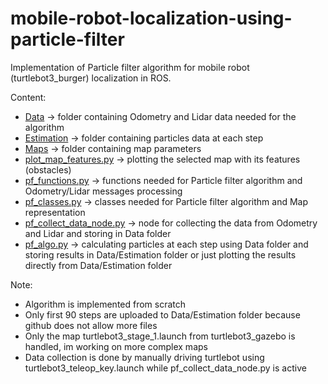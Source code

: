 # mobile-robot-localization-using-particle-filter
Implementation of Particle filter algorithm for mobile robot (turtlebot3_burger) localization in ROS.

Content:
* [Data](Data) -> folder containing Odometry and Lidar data needed for the algorithm
* [Estimation](Data/Estimation) -> folder containing particles data at each step
* [Maps](Maps) -> folder containing map parameters
* [plot_map_features.py](plot_map_features.py) -> plotting the selected map with its features (obstacles)
* [pf_functions.py](pf_functions.py) -> functions needed for Particle filter algorithm and Odometry/Lidar messages processing 
* [pf_classes.py](pf_classes.py) -> classes needed for Particle filter algorithm and Map representation
* [pf_collect_data_node.py](pf_collect_data_node.py) -> node for collecting the data from Odometry and Lidar and storing in Data folder 
* [pf_algo.py](pf_algo.py) -> calculating particles at each step using Data folder and storing results in Data/Estimation folder or just plotting the results directly from Data/Estimation folder
    
 Note: 
 * Algorithm is implemented from scratch 
 * Only first 90 steps are uploaded to Data/Estimation folder because github does not allow more files
 * Only the map turtlebot3_stage_1.launch from turtlebot3_gazebo is handled, im working on more complex maps
 * Data collection is done by manually driving turtlebot using turtlebot3_teleop_key.launch while pf_collect_data_node.py is active
 
